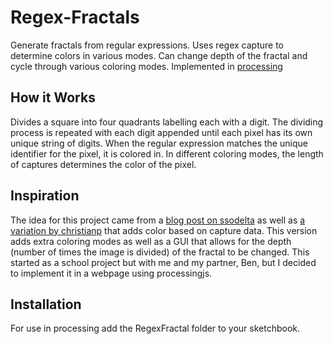 # Regex-Fractals

Generate fractals from regular expressions. Uses regex capture to determine colors in various modes. Can change depth of the fractal and cycle through various coloring modes. Implemented in [processing](processing.org)

## How it Works

Divides a square into four quadrants labelling each with a digit. The dividing process is repeated with each digit appended until each pixel has its own unique string of digits. When the regular expression matches the unique identifier for the pixel, it is colored in. In different coloring modes, the length of captures determines the color of the pixel.

## Inspiration

The idea for this project came from a [blog post on ssodelta](https://ssodelta.wordpress.com/2014/03/24/generating-images-from-regular-expressions/) as well as [a variation by christianp](http://christianp.github.io/regex-fractals/) that adds color based on capture data. This version adds extra coloring modes as well as a GUI that allows for the depth (number of times the image is divided) of the fractal to be changed. This started as a school project but with me and my partner, Ben, but I decided to implement it in a webpage using processingjs.

## Installation

For use in processing add the RegexFractal folder to your sketchbook.
